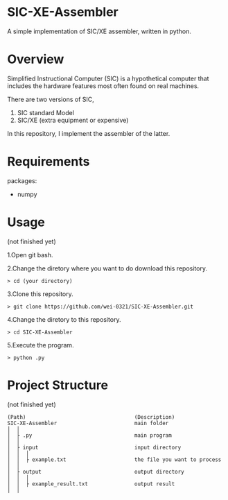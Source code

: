 # SIC-XE-Assembler
A simple implementation of SIC/XE assembler, written in python.

# Overview 
Simplified Instructional Computer (SIC) is a hypothetical computer that includes the
hardware features most often found on real machines. 

There are two versions of SIC,
1. SIC standard Model
2. SIC/XE (extra equipment or expensive)

In this repository, I implement the assembler of the latter.

# Requirements 
packages:
- numpy

# Usage 
(not finished yet)

1.Open git bash. 

2.Change the diretory where you want to do download this repository.
```
> cd (your directory)
```
3.Clone this repository. 
```
> git clone https://github.com/wei-0321/SIC-XE-Assembler.git
```
4.Change the diretory to this repository.
```
> cd SIC-XE-Assembler
```
5.Execute the program.
```
> python .py
```


# Project Structure
(not finished yet)

```
(Path)                                	 (Description)
SIC-XE-Assembler                         main folder     
│  │
│  ├ .py                                 main program 
│  │
│  ├ input                               input directory
│  │  │
│  │  ├ example.txt                      the file you want to process
│  │
│  ├ output                              output directory
│  │  │
│  │  ├ example_result.txt               output result
│  │
